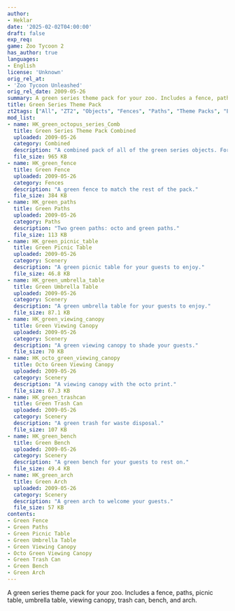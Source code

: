 ```yaml
---
author:
- Heklar
date: '2025-02-02T04:00:00'
draft: false
exp_req:
game: Zoo Tycoon 2
has_author: true
languages:
- English
license: 'Unknown'
orig_rel_at:
- 'Zoo Tycoon Unleashed'
orig_rel_date: 2009-05-26
summary: A green series theme pack for your zoo. Includes a fence, paths, picnic table, umbrella table, viewing canopy, trash can, bench, and arch.
title: Green Series Theme Pack
zt2tags: ["All", "ZT2", "Objects", "Fences", "Paths", "Theme Packs", "Benches", "Trashcans", "Tables", "Canopies", "Arches", "Holidays", "St Patrick's Day"]
mod_list:
- name: HK_green_octopus_series_Comb
  title: Green Series Theme Pack Combined
  uploaded: 2009-05-26
  category: Combined
  description: "A combined pack of all of the green series objects. For individual files, see the list below."
  file_size: 965 KB
- name: HK_green_fence
  title: Green Fence
  uploaded: 2009-05-26
  category: Fences
  description: "A green fence to match the rest of the pack."
  file_size: 384 KB
- name: HK_green_paths
  title: Green Paths
  uploaded: 2009-05-26
  category: Paths
  description: "Two green paths: octo and green paths."
  file_size: 113 KB
- name: HK_green_picnic_table
  title: Green Picnic Table
  uploaded: 2009-05-26
  category: Scenery
  description: "A green picnic table for your guests to enjoy."
  file_size: 46.8 KB
- name: HK_green_umbrella_table
  title: Green Umbrella Table
  uploaded: 2009-05-26
  category: Scenery
  description: "A green umbrella table for your guests to enjoy."
  file_size: 87.1 KB
- name: HK_green_viewing_canopy
  title: Green Viewing Canopy
  uploaded: 2009-05-26
  category: Scenery
  description: "A green viewing canopy to shade your guests."
  file_size: 70 KB
- name: HK_octo_green_viewing_canopy
  title: Octo Green Viewing Canopy
  uploaded: 2009-05-26
  category: Scenery
  description: "A viewing canopy with the octo print."
  file_size: 67.3 KB
- name: HK_green_trashcan
  title: Green Trash Can
  uploaded: 2009-05-26
  category: Scenery
  description: "A green trash for waste disposal."
  file_size: 107 KB
- name: HK_green_bench
  title: Green Bench
  uploaded: 2009-05-26
  category: Scenery
  description: "A green bench for your guests to rest on."
  file_size: 49.4 KB
- name: HK_green_arch
  title: Green Arch
  uploaded: 2009-05-26
  category: Scenery
  description: "A green arch to welcome your guests."
  file_size: 57 KB
contents:
- Green Fence
- Green Paths
- Green Picnic Table
- Green Umbrella Table
- Green Viewing Canopy
- Octo Green Viewing Canopy
- Green Trash Can
- Green Bench
- Green Arch
---
```


A green series theme pack for your zoo. Includes a fence, paths, picnic table, umbrella table, viewing canopy, trash can, bench, and arch.

